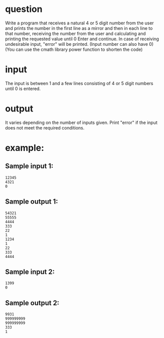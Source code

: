 # question
Write a program that receives a natural 4 or 5 digit number from the user and prints the number in the first line as a mirror and then in each line to that number, receiving the number from the user and calculating and printing the requested value until 0 Enter and continue. In case of receiving undesirable input, "error" will be printed. (Input number can also have 0) (You can use the cmath library power function to shorten the code)
# input
The input is between 1 and a few lines consisting of 4 or 5 digit numbers until 0 is entered.
# output
It varies depending on the number of inputs given. Print "error" if the input does not meet the required conditions.
# example:

## Sample input 1:
```
12345
4321
0
```
## Sample output 1:
```
54321
55555
4444
333
22
1
1234
1
22
333
4444
```
## Sample input 2:
```
1399
0
```
## Sample output 2:
```
9931
999999999
999999999
333
1
```
